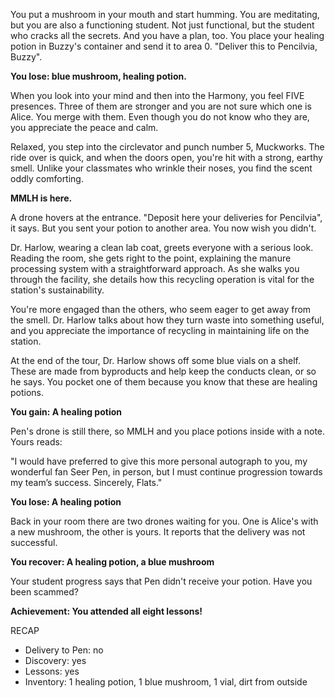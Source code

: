 You put a mushroom in your mouth and start humming. You are meditating, but you are also a functioning student. Not just functional, but the student who cracks all the secrets. And you have a plan, too. You place your healing potion in Buzzy's container and send it to area 0. "Deliver this to Pencilvia, Buzzy".

**You lose: blue mushroom, healing potion.**

When you look into your mind and then into the Harmony, you feel FIVE presences. Three of them are stronger and you are not sure which one is Alice. You merge with them. Even though you do not know who they are, you appreciate the peace and calm.

Relaxed, you step into the circlevator and punch number 5, Muckworks. The ride over is quick, and when the doors open, you're hit with a strong, earthy smell. Unlike your classmates who wrinkle their noses, you find the scent oddly comforting.

**MMLH is here.**

A drone hovers at the entrance. "Deposit here your deliveries for Pencilvia", it says. But you sent your potion to another area. You now wish you didn't.

Dr. Harlow, wearing a clean lab coat, greets everyone with a serious look. Reading the room, she gets right to the point, explaining the manure processing system with a straightforward approach. As she walks you through the facility, she details how this recycling operation is vital for the station's sustainability.

You're more engaged than the others, who seem eager to get away from the smell. Dr. Harlow talks about how they turn waste into something useful, and you appreciate the importance of recycling in maintaining life on the station.

At the end of the tour, Dr. Harlow shows off some blue vials on a shelf. These are made from byproducts and help keep the conducts clean, or so he says. You pocket one of them because you know that these are healing potions.

**You gain: A healing potion**

Pen's drone is still there, so MMLH and you place potions inside with a note. Yours reads: 

"I would have preferred to give this more personal autograph to you, my wonderful fan Seer Pen, in person, but I must continue progression towards my team’s success. Sincerely, Flats."

**You lose: A healing potion**

Back in your room there are two drones waiting for you. One is Alice's with a new mushroom, the other is yours. It reports that the delivery was not successful.

**You recover: A healing potion, a blue mushroom**

Your student progress says that Pen didn't receive your potion. Have you been scammed?

**Achievement: You attended all eight lessons!**

RECAP

- Delivery to Pen: no
- Discovery: yes
- Lessons: yes
- Inventory: 1 healing potion, 1 blue mushroom, 1 vial, dirt from outside

